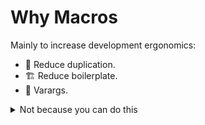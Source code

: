 # Why Macros

Mainly to increase development ergonomics:

* 👥 Reduce duplication.
* 🏗️ Reduce boilerplate.
* 🚂 Varargs.

<details>

<summary>Not because you can do this</summary>

```rust
# macro_rules! java {
#     (static void $name:ident($($_:tt)+) { $($body:tt)+ }) => {
#         fn $name() { java!($($body)+); }
#     };
#
#     ($_:ident.$__:ident.$fn_name:ident($args:tt);) => {
#         println!($args);
#     };
# }
#
java! {
    static void main(String[] args) {
        System.out.println("jRust!");
    }
}
#
# // Need to do this to get playpen to detect main function.
# #[cfg(test)]
# fn main() {}
```

</details>
